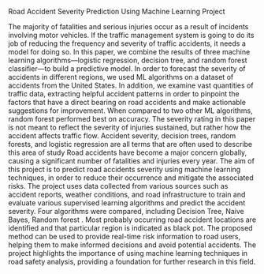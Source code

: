 
Road Accident Severity Prediction Using Machine Learning Project

The majority of fatalities and serious injuries occur as a result of incidents involving motor vehicles. If the traffic  management system is going to do its job of reducing the frequency and severity of traffic accidents, it needs a model for doing so. In this paper, we combine the results of three machine learning algorithms—logistic regression, decision tree, and random forest classifier—to build a predictive model. In order to forecast the severity of accidents in different regions, we used ML algorithms on a dataset of accidents from the United States. In addition, we examine vast quantities of traffic data, extracting  helpful accident patterns in order to pinpoint the factors that have a direct bearing on road accidents and make actionable suggestions for improvement. When compared to two other ML algorithms, random forest performed best on accuracy. The severity rating in this paper is not meant to reflect the severity of injuries sustained, but rather how the accident affects traffic flow. Accident severity, decision trees, random forests, and logistic regression are all terms that are often used to describe this area of study
Road accidents have become a major concern globally, causing a significant number of fatalities and injuries every year. The aim of this project is to predict road accidents severity using machine learning
techniques, in order to reduce their occurrence and mitigate the associated risks. The project uses data collected from various sources such as accident reports, weather conditions, and road infrastructure to train and evaluate various supervised learning algorithms and predict the accident severity. Four algorithms were compared, including Decision Tree, Naive Bayes, Random forest . Most probably occurring road accident locations are identified and that particular region is indicated as black pot. The proposed method can be used to provide real-time risk information to road users, helping them to make informed decisions and avoid potential accidents. The project highlights the importance of using machine learning techniques in road safety analysis, providing a foundation for further research in this field.
